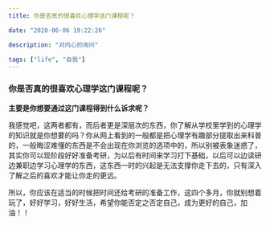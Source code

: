 ```yaml
---
title: 你是否真的很喜欢心理学这门课程呢？

date: "2020-06-06 19:22:26"

description: "对内心的询问"

tags: ["life", "自我"]
---
```


### 你是否真的很喜欢心理学这门课程呢？

**主要是你想要通过这门课程得到什么诉求呢？**

我感觉吧，这两者都有，而后者更是深层次的东西，你了解从学校里学到的心理学的知识就是你想要的吗？你从网上看到的一般都是把心理学有趣部分提取出来科普的，一般晦涩难懂的东西是不会出现在你浏览的选项中的，所以别被表象迷惑了，其实你可以现阶段好好准备考研，为以后有时间来学习打下基础，以后可以边读研边兼职边学习心理学的东西，这东西一时的兴起是无法支撑你走下去的，只有深入了解之后的喜欢才能让你走的更远。

所以，你应该在适当的时候把时间还给考研的准备工作，这四个多月，你就别想着玩了，好好学习，好好生活，希望你能否定之否定自己，成为更好的自己，加油！！
